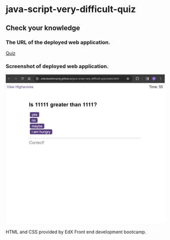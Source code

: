 # java-script-very-difficult-quiz


## Check your knowledge



### The URL of the deployed web application.

[Quiz](https://sobolewskimaciej.github.io/java-script-very-difficult-quiz/index.html)

### Screenshot of deployed web application.

![screenshot](./assets/screenshot/quiz.png)

HTML and CSS provided by EdX Front end development bootcamp.





